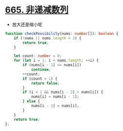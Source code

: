 
# [665. 非递减数列](https://leetcode-cn.com/problems/non-decreasing-array/)

- 放大还是缩小呢

```ts
function checkPossibility(nums: number[]): boolean {
    if (!nums || nums.length < 3) {
        return true;
    }

    let count: number = 0;
    for (let i = 1; i < nums.length; ++i) {
        if (nums[i - 1] <= nums[i])
            continue;
        ++count;
        if (count > 1) {
            return false;
        }
        if (i > 1 && nums[i - 2] > nums[i]) {
            nums[i] = nums[i - 1];
        } else {
            nums[i - 1] = nums[i];
        }
    }
    return true;
};
````
